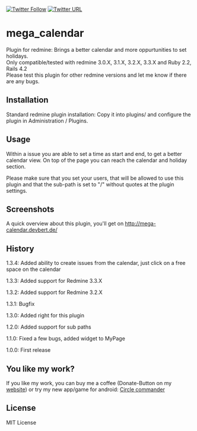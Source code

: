 [![Twitter Follow](https://img.shields.io/badge/follow-twitter-blue.svg)](https://twitter.com/AppDevbert)
[![Twitter URL](https://img.shields.io/twitter/url/http/shields.io.svg?style=social&maxAge=2592000?style=flat-square)](https://twitter.com/intent/tweet?button_hashtag=MegaCalendar)

<h1>mega_calendar</h1>

Plugin for redmine: Brings a better calendar and more oppurtunities to set holidays.<br/>
Only compatible/tested with redmine 3.0.X, 3.1.X, 3.2.X, 3.3.X and Ruby 2.2, Rails 4.2<br/>
Please test this plugin for other redmine versions and let me know if there are any bugs.<br/>

<h2>Installation</h2>

Standard redmine plugin installation: Copy it into plugins/ and configure the plugin in Administration / Plugins. 

<h2>Usage</h2>

Within a issue you are able to set a time as start and end, to get a better calendar view. On top of the page you can reach the calendar and holiday section.

Please make sure that you set your users, that will be allowed to use this plugin and that the sub-path is set to "/" without quotes at the plugin settings.

<h2>Screenshots</h2>

A quick overview about this plugin, you'll get on <a href="http://mega-calendar.devbert.de/">http://mega-calendar.devbert.de/</a>

<h2>History</h2>

1.3.4: Added ability to create issues from the calendar, just click on a free space on the calendar

1.3.3: Added support for Redmine 3.3.X

1.3.2: Added support for Redmine 3.2.X

1.3.1: Bugfix

1.3.0: Added right for this plugin

1.2.0: Added support for sub paths

1.1.0: Fixed a few bugs, added widget to MyPage

1.0.0: First release

<h2>You like my work?</h2>

If you like my work, you can buy me a coffee (Donate-Button on my <a href="https://berti92.github.io/mega_calendar/">website<a>) or try my new app/game for android:
<a href="http://circle_commander.devbert.de/">Circle commander</a>

<h2>License</h2>

MIT License
